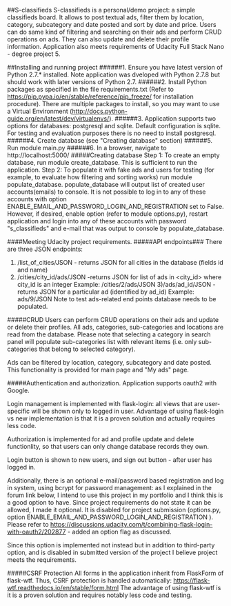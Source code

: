 ##S-classifieds
S-classifieds is a personal/demo project: a simple classifieds board.
It allows to post textual ads, filter them by location, category, subcategory and date posted 
and sort by date and price.
Users can do same kind of filtering and searching on their ads and perform CRUD operations on ads. 
They can also update and delete their profile information.
Application also meets requirements of Udacity Full Stack Nano - degree project 5.

##Installing and running project
######1. Ensure you have latest version of Python 2.7.* installed. Note application was dveloped with Python 2.7.8 but should work with later versions of Python 2.7.
######2. Install Python packages as specified in the file requirements.txt (Refer to https://pip.pypa.io/en/stable/reference/pip_freeze/ for installation procedure). There are multiple packages to install, so you may want to use a Virtual Environment (http://docs.python-guide.org/en/latest/dev/virtualenvs/).
######3. Application supports two options for databases: postgresql and sqlite. Default configuration is sqlite. For testing and evaluation purposes there is no need to install postgresql.
######4. Create database (see "Creating database" section)
######5. Run module main.py
######6. In a browser, navigate to http://localhost:5000/
#####Creating database
Step 1: To create an empty database, run module create_database. This is sufficient to run the application.
Step 2: To populate it with fake ads and users for testing (for example, to evaluate how filtering and sorting works) run module populate_database.
populate_database will output list of created user accounts(emails) to console.
It is not possible to log in to any of these accounts with option
ENABLE_EMAIL_AND_PASSWORD_LOGIN_AND_REGISTRATION set to False. However, if desired, enable option (refer to module options.py), restart application and login into any of these accounts with password "s_classifieds" and e-mail that was output to console by populate_database.

####Meeting Udacity project requirements.
#####API endpoints###
There are three JSON endpoints:
1) /list_of_cities/JSON - returns JSON for all cities in the database (fields id and name)
2) /cities/city_id/ads/JSON -returns JSON for list of ads in <city_id> where city_id is an integer
Example: /cities/2/ads/JSON
3)/ads/ad_id/JSON - returns JSON for a particular ad (identified by ad_id)
Example: ads/9/JSON
Note to test ads-related end points database needs to be populated. 

#####CRUD
Users can perform CRUD operations on their ads and update or delete their profiles.
All ads, categories, sub-categories and locations are read from the database. 
Please note that selecting a category in search panel will populate sub-categories list with
relevant items (i.e. only sub-categories that belong to selected category).

Ads can be filtered by location, category, subcategory and date posted. This functionality is provided for main page and "My ads" page.

#####Authentication and authorization.
Application supports oauth2 with Google.

Login management is implemented with flask-login: all views that are user-specific will be shown only to logged in user. Advantage of using flask-login vs new implementation is that it is a proven
solution and actually requires less code.

Authorization is implemented for ad and profile update and delete functionlity, so that users can only change database records they own.

Login button is shown to new users, and sign out button - after user has logged in.

Additionally, there is an optional e-mail/password based registration and log in system, using bcrypt for password management: as I explained in the forum link below, I intend to use this project in my portfolio and I think this is a good option to have. Since project requirements do not state it can be allowed, I made it optional. It is disabled for project submission (options.py, option ENABLE_EMAIL_AND_PASSWORD_LOGIN_AND_REGISTRATION ). Please refer to https://discussions.udacity.com/t/combining-flask-login-with-oauth2/202877 - added an option flag as discussed.

Since this option is implemented not instead but in addition to third-party option, and is disabled in submitted version of the project I believe project meets the requirements.

#####CSRF Protection
All forms in the application inherit from FlaskForm of flask-wtf. Thus, CSRF protection is handled automatically:
https://flask-wtf.readthedocs.io/en/stable/form.html
The advantage of using flask-wtf is it is a proven solution and requires notably less code and testing.










